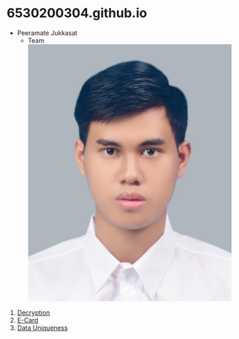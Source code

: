 # 6530200304.github.io

- Peeramate Jukkasat
   - Team
![Me](Image/Me.jpg)
1. [Decryption](Decryption.md)<br>
2. [E-Card](e-card.md)<br>
3. [Data Uniqueness](uniqueness.md)
